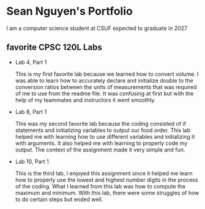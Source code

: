 # Sean Nguyen's Portfolio

I am a computer science student at CSUF expected to graduate in 2027

## favorite CPSC 120L Labs
* Lab 4, Part 1
  
  This is my first favorite lab because we learned how to convert volume. I was able to learn how to accurately declare and initialize double to the conversion ratios between the units of measurements that was required of me to use from the readme file. It was confusing at first but with the help of my teammates and instructors it went smoothly.

* Lab 8, Part 1
  
  This was my second favorite lab because the coding consisted of if statements and initializing variables to output our food order. This lab helped me with learning how to use different variables and initializing it with arguments. It also helped me with learning to properly code my output. The context of the assignment made it very simple and fun.

* Lab 10, Part 1
  
  This is the third lab, I enjoyed this assignment since it helped me learn how to properly use the lowest and highest number digits in the process of the coding. What I learned from this lab was how to compute the maximum and minimum. With this lab, there were some struggles of how to do certain steps but ended well.
